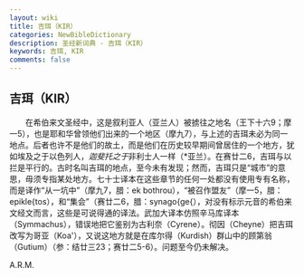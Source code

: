 ```yaml
---
layout: wiki
title: 吉珥（KIR）
categories: NewBibleDictionary
description: 圣经新词典 - 吉珥（KIR）
keywords: 吉珥, KIR
comments: false
---
```


## 吉珥（KIR）

　　在希伯来文圣经中，这是叙利亚人（亚兰人）被掳往之地名（王下十六9；摩一5），也是耶和华曾领他们出来的一个地区（摩九7），与上述的吉珥未必为同一地点。后者也许不是他们的故土，而是他们在历史较早期间曾居住的一个地方，犹如埃及之于以色列人，*迦斐托之于*非利士人一样（*亚兰）。在赛廿二6，吉珥与以拦是平行的。古时名叫吉珥的地点，至今未有发现；然而，吉珥只是“城市”的意思，毋须专指某处地方。七十士译本在这些章节的任何一处都没有使用专有名称，而是译作“从一坑中”（摩九7，腊：ek bothrou），“被召作盟友”（摩一5，腊：epikle{tos），和“集会”（赛廿二6，腊：synago{ge{），对没有标示元音的希伯来文经文而言，这些是可说得通的译法。武加大译本仿照辛马库译本（Symmachus），错误地把它鉴别为古利奈（Cyrene）。彻因（Cheyne）把吉珥改写为哥亚（Koa'），又说这地方就是在库尔得（Kurdish）群山中的顾第翁（Gutium）（参：结廿三23；赛廿二5-6）。问题至今仍未解决。

A.R.M.








